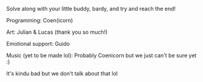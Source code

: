 Solve along with your little buddy, bardy, and try and reach the end!

Programming: Coen(icorn)

Art: Julian & Lucas (thank you so much!)

Emotional support: Guido

Music (yet to be made lol): Probably Coenicorn but we just can't be sure yet :)

It's kindu bad but we don't talk about that lol
